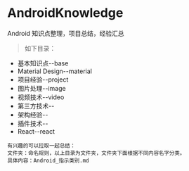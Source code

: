 # AndroidKnowledge
Android 知识点整理，项目总结，经验汇总

> 如下目录：

* 基本知识点--base
* Material Design--material
* 项目经验--project
* 图片处理--image
* 视频技术--video
* 第三方技术--
* 架构经验--
* 插件技术--
* React--react


```
有兴趣的可以拉取一起总结：
文件夹：命名规则，以上目录为文件夹，文件夹下面根据不同内容名字分类。
具体内容：Android_指示类别.md
```